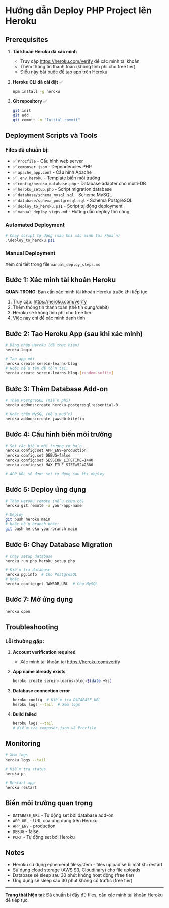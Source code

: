 # Hướng dẫn Deploy PHP Project lên Heroku

## Prerequisites

1. **Tài khoản Heroku đã xác minh**
   - Truy cập https://heroku.com/verify để xác minh tài khoản
   - Thêm thông tin thanh toán (không tính phí cho free tier)
   - Điều này bắt buộc để tạo app trên Heroku

2. **Heroku CLI đã cài đặt** ✅
   ```bash
   npm install -g heroku
   ```

3. **Git repository** ✅
   ```bash
   git init
   git add .
   git commit -m "Initial commit"
   ```

## Deployment Scripts và Tools

### Files đã chuẩn bị:
- ✅ `Procfile` - Cấu hình web server
- ✅ `composer.json` - Dependencies PHP
- ✅ `apache_app.conf` - Cấu hình Apache
- ✅ `.env.heroku` - Template biến môi trường
- ✅ `config/heroku_database.php` - Database adapter cho multi-DB
- ✅ `heroku_setup.php` - Script migration database
- ✅ `database/schema_mysql.sql` - Schema MySQL
- ✅ `database/schema_postgresql.sql` - Schema PostgreSQL
- ✅ `deploy_to_heroku.ps1` - Script tự động deployment
- ✅ `manual_deploy_steps.md` - Hướng dẫn deploy thủ công

### Automated Deployment
```powershell
# Chạy script tự động (sau khi xác minh tài khoản)
.\deploy_to_heroku.ps1
```

### Manual Deployment
Xem chi tiết trong file `manual_deploy_steps.md`

## Bước 1: Xác minh tài khoản Heroku

**QUAN TRỌNG**: Bạn cần xác minh tài khoản Heroku trước khi tiếp tục:

1. Truy cập: https://heroku.com/verify
2. Thêm thông tin thanh toán (thẻ tín dụng/debit)
3. Heroku sẽ không tính phí cho free tier
4. Việc này chỉ để xác minh danh tính

## Bước 2: Tạo Heroku App (sau khi xác minh)

```bash
# Đăng nhập Heroku (đã thực hiện)
heroku login

# Tạo app mới
heroku create serein-learns-blog
# Hoặc nếu tên đã tồn tại:
heroku create serein-learns-blog-[random-suffix]
```

## Bước 3: Thêm Database Add-on

```bash
# Thêm PostgreSQL (miễn phí)
heroku addons:create heroku-postgresql:essential-0

# Hoặc thêm MySQL (nếu muốn)
heroku addons:create jawsdb:kitefin
```

## Bước 4: Cấu hình biến môi trường

```bash
# Set các biến môi trường cơ bản
heroku config:set APP_ENV=production
heroku config:set DEBUG=false
heroku config:set SESSION_LIFETIME=1440
heroku config:set MAX_FILE_SIZE=5242880

# APP_URL sẽ được set tự động sau khi deploy
```

## Bước 5: Deploy ứng dụng

```bash
# Thêm Heroku remote (nếu chưa có)
heroku git:remote -a your-app-name

# Deploy
git push heroku main
# Hoặc nếu branch khác:
git push heroku your-branch:main
```

## Bước 6: Chạy Database Migration

```bash
# Chạy setup database
heroku run php heroku_setup.php

# Kiểm tra database
heroku pg:info  # Cho PostgreSQL
# hoặc
heroku config:get JAWSDB_URL  # Cho MySQL
```

## Bước 7: Mở ứng dụng

```bash
heroku open
```

## Troubleshooting

### Lỗi thường gặp:

1. **Account verification required**
   - Xác minh tài khoản tại https://heroku.com/verify

2. **App name already exists**
   ```bash
   heroku create serein-learns-blog-$(date +%s)
   ```

3. **Database connection error**
   ```bash
   heroku config  # Kiểm tra DATABASE_URL
   heroku logs --tail  # Xem logs
   ```

4. **Build failed**
   ```bash
   heroku logs --tail
   # Kiểm tra composer.json và Procfile
   ```

## Monitoring

```bash
# Xem logs
heroku logs --tail

# Kiểm tra status
heroku ps

# Restart app
heroku restart
```

## Biến môi trường quan trọng

- `DATABASE_URL` - Tự động set bởi database add-on
- `APP_URL` - URL của ứng dụng trên Heroku
- `APP_ENV` - production
- `DEBUG` - false
- `PORT` - Tự động set bởi Heroku

## Notes

- Heroku sử dụng ephemeral filesystem - files upload sẽ bị mất khi restart
- Sử dụng cloud storage (AWS S3, Cloudinary) cho file uploads
- Database sẽ sleep sau 30 phút không hoạt động (free tier)
- Ứng dụng sẽ sleep sau 30 phút không có traffic (free tier)

---

**Trạng thái hiện tại**: Đã chuẩn bị đầy đủ files, cần xác minh tài khoản Heroku để tiếp tục.